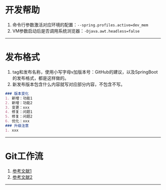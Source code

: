 # 开发帮助
1. 命令行参数激活对应环境的配置：`--spring.profiles.active=dev_mem`
2. VM参数启动后是否调用系统浏览器：`-Djava.awt.headless=false`
___

# 发布格式
1. tag和发布名称，使用小写字母v加版本号：GitHub的建议，以及SpringBoot的发布格式，都是这样做的。
2. 新发布版本包含什么内容就写对应部分内容，不包含不写。
```markdown
### 版本变化
1. 新增：功能1
2. 新增：功能2
3. 变更：xxx
4. 修复：问题1
5. 修复：问题2
6. 优化：xxx
### 升级注意
1. xxx
```
___

# Git工作流
1. [参考文献1](https://www.jianshu.com/p/7eba1f0b5b42)
2. [参考文献2](https://www.jianshu.com/p/a6b08ecc712b)
___